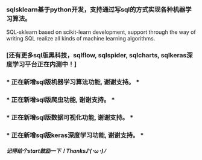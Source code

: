 ### sqlsklearn基于python开发，支持通过写sql的方式实现各种机器学习算法。

SQL-sklearn based on scikit-learn development, support through the way of writing SQL realize all kinds of machine learning algorithms.


### [还有更多sql版黑科技，sqlflow, sqlspider, sqlcharts, sqlkeras深度学习平台正在内测中！]

### * 正在新增sql版机器学习算法功能, 谢谢支持。 *
### * 正在新增sql版爬虫功能, 谢谢支持。 *
### * 正在新增sql版数据可视化功能, 谢谢支持。 *
### * 正在新增sql版keras深度学习功能, 谢谢支持。 *


##### 记得给个start鼓励一下！Thanks♪(･ω･)ﾉ